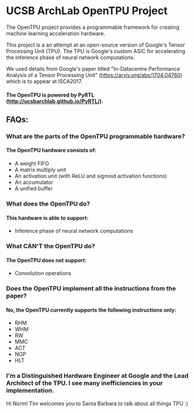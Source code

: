 # UCSB ArchLab OpenTPU Project

The OpenTPU project provides a programmable framework for creating machine learning acceleration hardware.

This project is a an attempt at an open-source version of Google's Tensor Processing Unit (TPU). The TPU is Google's custom ASIC for accelerating the inference phase of neural network computations.

We used details from Google's paper titled "In-Datacentre Performance Analysis of a Tensor Processing Unit" (https://arxiv.org/abs/1704.04760) which is to appear at ISCA2017.

#### The OpenTPU is powered by PyRTL (http://ucsbarchlab.github.io/PyRTL/).

## FAQs:
### What are the parts of the OpenTPU programmable hardware?
#### The OpenTPU hardware consists of:
- A weight FIFO
- A matrix multiply unit
- An activation unit (with ReLU and sigmoid activation functions)
- An accumulator
- A unified buffer

### What does the OpenTPU do?
#### This hardware is able to support:
- Inference phase of neural network computations

### What CAN'T the OpenTPU do?
#### The OpenTPU does not support:
- Convolution operations

### Does the OpenTPU implement all the instructions from the paper?
#### No, the OpenTPU currently supports the following instructions only:
- RHM
- WHM
- RW
- MMC
- ACT
- NOP
- HLT

### I'm a Distinguished Hardware Engineer at Google and the Lead Architect of the TPU. I see many inefficiencies in your implementation.
Hi Norm! Tim welcomes you to Santa Barbara to talk about all things TPU :)
